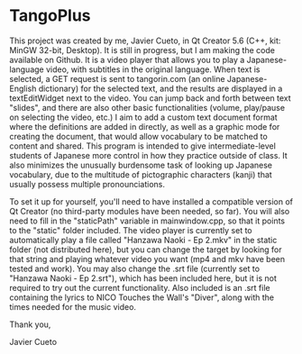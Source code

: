 # TangoPlus

This project was created by me, Javier Cueto, in Qt Creator 5.6 (C++, kit: MinGW 32-bit, Desktop). It is still in progress, but I am making the code available on Github. It is a video player that allows you to play a Japanese-language video, with subtitles in the original language. When text is selected, a GET request is sent to tangorin.com (an online Japanese-English dictionary) for the selected text, and the results are displayed in a textEditWidget next to the video. You can jump back and forth between text "slides", and there are also other basic functionalities (volume, play/pause on selecting the video, etc.) I aim to add a custom text document format where the definitions are added in directly, as well as a graphic mode for creating the document, that would allow vocabulary to be matched to content and shared. This program is intended to give intermediate-level students of Japanese more control in how they practice outside of class. It also minimizes the unusually burdensome task of looking up Japanese vocabulary, due to the multitude of pictographic characters (kanji) that usually possess multiple pronounciations.

To set it up for yourself, you'll need to have installed a compatible version of Qt Creator (no third-party modules have been needed, so far). You will also need to fill in the "staticPath" variable in mainwindow.cpp, so that it points to the "static" folder included. The video player is currently set to automatically play a file called "Hanzawa Naoki - Ep 2.mkv" in the static folder (not distributed here), but you can change the target by looking for that string and playing whatever video you want (mp4 and mkv have been tested and work).  You may also change the .srt file (currently set to "Hanzawa Naoki - Ep 2.srt"), which has been included here, but it is not required to try out the current functionality. Also included is an .srt file containing the lyrics to NICO Touches the Wall's "Diver", along with the times needed for the music video.

Thank you,

Javier Cueto

